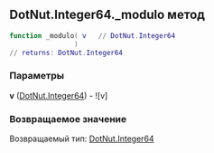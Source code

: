 ## DotNut.Integer64._modulo метод


```lua
function _modulo( v   // DotNut.Integer64
                )
// returns: DotNut.Integer64
```


### Параметры

**v** ([DotNut.Integer64](../../DotNut/Integer64.md)) - ![v]

### Возвращаемое значение

Возвращаемый тип: [DotNut.Integer64](../../DotNut/Integer64.md)

